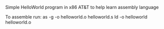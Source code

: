 Simple HelloWorld program in x86 AT&T to help learn assembly language

To assemble run:
as -g -o helloworld.o helloworld.s
ld -o helloworld helloworld.o

